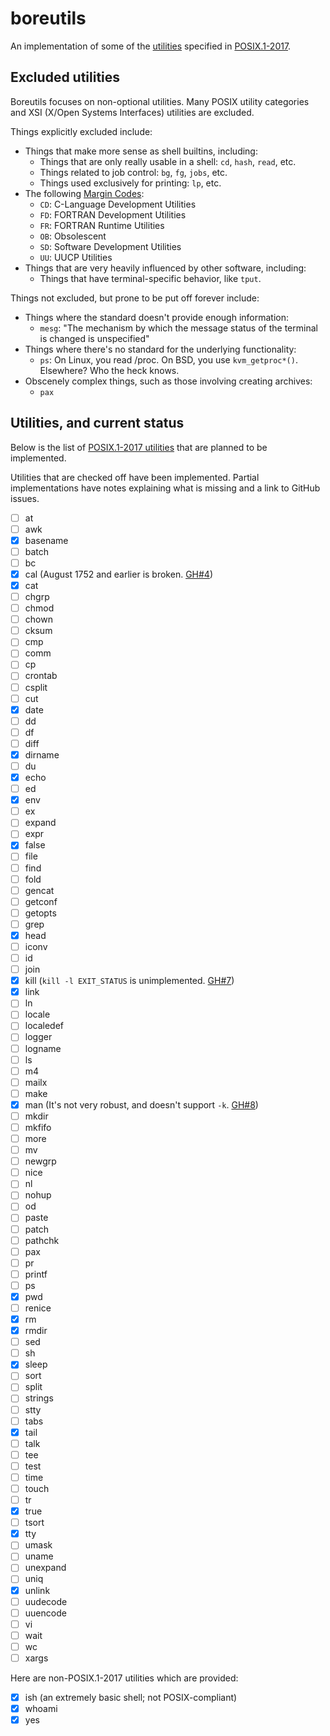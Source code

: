 # boreutils

An implementation of some of the [utilities](https://pubs.opengroup.org/onlinepubs/9699919799/idx/utilities.html) specified in [POSIX.1-2017](https://pubs.opengroup.org/onlinepubs/9699919799/toc.htm).

## Excluded utilities

Boreutils focuses on non-optional utilities.
Many POSIX utility categories and XSI (X/Open Systems Interfaces) utilities are excluded.

Things explicitly excluded include:

- Things that make more sense as shell builtins, including:
  * Things that are only really usable in a shell: `cd`, `hash`, `read`, etc.
  * Things related to job control: `bg`, `fg`, `jobs`, etc.
  * Things used exclusively for printing: `lp`, etc.
- The following [Margin Codes](https://pubs.opengroup.org/onlinepubs/9699919799/help/codes.html):
  * `CD`: C-Language Development Utilities
  * `FD`: FORTRAN Development Utilities
  * `FR`: FORTRAN Runtime Utilities
  * `OB`: Obsolescent
  * `SD`: Software Development Utilities
  * `UU`: UUCP Utilities
- Things that are very heavily influenced by other software, including:
  * Things that have terminal-specific behavior, like `tput`.

Things not excluded, but prone to be put off forever include:

- Things where the standard doesn't provide enough information:
  * `mesg`: "The mechanism by which the message status of the terminal is changed is unspecified"
- Things where there's no standard for the underlying functionality:
  * `ps`: On Linux, you read /proc. On BSD, you use `kvm_getproc*()`. Elsewhere? Who the heck knows.
- Obscenely complex things, such as those involving creating archives:
  * `pax`


## Utilities, and current status

Below is the list of [POSIX.1-2017 utilities](https://pubs.opengroup.org/onlinepubs/9699919799/idx/utilities.html) that are planned to be implemented.

Utilities that are checked off have been implemented. Partial implementations
have notes explaining what is missing and a link to GitHub issues.

- [ ] at
- [ ] awk
- [x] basename
- [ ] batch
- [ ] bc
- [x] cal (August 1752 and earlier is broken. [GH#4](https://github.com/duckinator/boreutils/issues/4))
- [x] cat
- [ ] chgrp
- [ ] chmod
- [ ] chown
- [ ] cksum
- [ ] cmp
- [ ] comm
- [ ] cp
- [ ] crontab
- [ ] csplit
- [ ] cut
- [x] date
- [ ] dd
- [ ] df
- [ ] diff
- [x] dirname
- [ ] du
- [x] echo
- [ ] ed
- [x] env
- [ ] ex
- [ ] expand
- [ ] expr
- [x] false
- [ ] file
- [ ] find
- [ ] fold
- [ ] gencat
- [ ] getconf
- [ ] getopts
- [ ] grep
- [x] head
- [ ] iconv
- [ ] id
- [ ] join
- [x] kill (`kill -l EXIT_STATUS` is unimplemented. [GH#7](https://github.com/duckinator/boreutils/issues/7))
- [x] link
- [ ] ln
- [ ] locale
- [ ] localedef
- [ ] logger
- [ ] logname
- [ ] ls
- [ ] m4
- [ ] mailx
- [ ] make
- [x] man (It's not very robust, and doesn't support `-k`. [GH#8](https://github.com/duckinator/boreutils/issues/8))
- [ ] mkdir
- [ ] mkfifo
- [ ] more
- [ ] mv
- [ ] newgrp
- [ ] nice
- [ ] nl
- [ ] nohup
- [ ] od
- [ ] paste
- [ ] patch
- [ ] pathchk
- [ ] pax
- [ ] pr
- [ ] printf
- [ ] ps
- [x] pwd
- [ ] renice
- [x] rm
- [x] rmdir
- [ ] sed
- [ ] sh
- [x] sleep
- [ ] sort
- [ ] split
- [ ] strings
- [ ] stty
- [ ] tabs
- [x] tail
- [ ] talk
- [ ] tee
- [ ] test
- [ ] time
- [ ] touch
- [ ] tr
- [x] true
- [ ] tsort
- [x] tty
- [ ] umask
- [ ] uname
- [ ] unexpand
- [ ] uniq
- [x] unlink
- [ ] uudecode
- [ ] uuencode
- [ ] vi
- [ ] wait
- [ ] wc
- [ ] xargs

Here are non-POSIX.1-2017 utilities which are provided:

- [x] ish (an extremely basic shell; not POSIX-compliant)
- [x] whoami
- [x] yes
